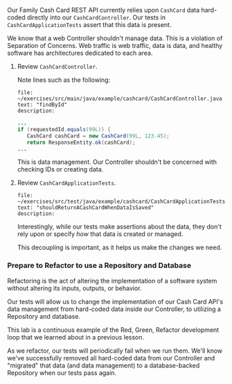 Our Family Cash Card REST API currently relies upon `CashCard` data hard-coded directly into our `CashCardController`. Our tests in `CashCardApplicationTests` assert that this data is present.

We know that a web Controller shouldn't manage data. This is a violation of Separation of Concerns. Web traffic is web traffic, data is data, and healthy software has architectures dedicated to each area.

1. Review `CashCardController`.

   Note lines such as the following:

   ```editor:select-matching-text
   file: ~/exercises/src/main/java/example/cashcard/CashCardController.java
   text: "findById"
   description:
   ```

   ```java
   ...
   if (requestedId.equals(99L)) {
      CashCard cashCard = new CashCard(99L, 123.45);
      return ResponseEntity.ok(cashCard);
   ...
   ```

   This is data management. Our Controller shouldn't be concerned with checking IDs or creating data.

1. Review `CashCardApplicationTests`.

   ```editor:select-matching-text
   file: ~/exercises/src/test/java/example/cashcard/CashCardApplicationTests.java
   text: "shouldReturnACashCardWhenDataIsSaved"
   description:
   ```

   Interestingly, while our tests make assertions about the data, they don't rely upon or specify _how_ that data is created or managed.

   This decoupling is important, as it helps us make the changes we need.

### Prepare to Refactor to use a Repository and Database

Refactoring is the act of altering the implementation of a software system without altering its inputs, outputs, or behavior.

Our tests will allow us to change the implementation of our Cash Card API's data management from hard-coded data inside our Controller, to utilizing a Repository and database.

This lab is a continuous example of the Red, Green, Refactor development loop that we learned about in a previous lesson.

As we refactor, our tests will periodically fail when we run them. We'll know we've successfully removed all hard-coded data from our Controller and "migrated" that data (and data management) to a database-backed Repository when our tests pass again.
